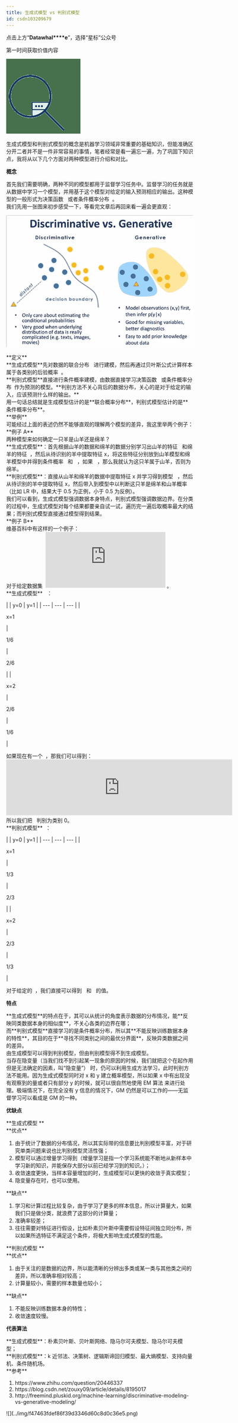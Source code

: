 ```yaml
---
title: 生成式模型 vs 判别式模型
id: csdn103209679
---
```


<section style="text-align: left">

点击上方“**Datawhal****e**”，选择“星标”公众号

第一时间获取价值内容

<section>

![](../img/a15b1f5f93c22f4effed2d654254eb27.png)

</section>

<section>生成式模型和判别式模型的概念是机器学习领域非常重要的基础知识，但能准确区分开二者并不是一件非常容易的事情，笔者经常是看一遍忘一遍，为了巩固下知识点，我将从以下几个方面对两种模型进行介绍和对比。

</section>

<section>

<section style="text-align: left">

<section>

<section>

<section>

<section style="text-align: justify">

**概念**

</section>

</section>

</section>

</section>

</section>

</section>

<section>首先我们需要明确，两种不同的模型都用于监督学习任务中。监督学习的任务就是从数据中学习一个模型，并用基于这个模型对给定的输入预测相应的输出。这种模型的一般形式为决策函数   或者条件概率分布  。</section>

<section>我们先用一张图来初步感受一下，等看完文章后再回来看一遍会更直观：</section>

![](../img/994021fc87f6145f9fcae8daca468c7c.png)

<section>**定义**</section>

<section>**生成式模型**先对数据的联合分布   进行建模，然后再通过贝叶斯公式计算样本属于各类别的后验概率  。</section>

<section>**判别式模型**直接进行条件概率建模，由数据直接学习决策函数   或条件概率分布  作为预测的模型。**判别方法不关心背后的数据分布，关心的是对于给定的输入，应该预测什么样的输出。**</section>

<section>用一句话总结就是生成模型估计的是**联合概率分布**，判别式模型估计的是**条件概率分布**。</section>

<section>**举例**</section>

<section>可能经过上面的表述仍然不能够直观的理解两个模型的差异，我这里举两个例子：</section>

<section>**例子 A**</section>

<section>两种模型来如何确定一只羊是山羊还是绵羊？</section>

<section>**生成式模型**：首先根据山羊的数据和绵羊的数据分别学习出山羊的特征   和绵羊的特征  ，然后从待识别的羊中提取特征 x，将这些特征分别放到山羊模型和绵羊模型中并得到条件概率   和   ，如果   ，那么我就认为这只羊属于山羊，否则为绵羊。</section>

<section>**判别式模型**：直接从山羊和绵羊的数据中提取特征 x 并学习得到模型   ，然后从待识别的羊中提取特征 x，然后带入到模型中以判断这只羊是绵羊和山羊概率（比如 LR 中，结果大于 0.5 为正例，小于 0.5 为反例）。</section>

<section>我们可以看到，生成式模型强调数据本身特点，判别式模型强调数据边界。在分类的过程中，生成式模型对每个结果都要亲自试一试，遍历完一遍后取概率最大的结果；而判别式模型直接通过模型得到结果。</section>

<section>**例子 B**</section>

<section>维基百科中有这样的一个例子：</section>

<section>对于给定数据集  <embed style="width: 42.257ex" src="https://mmbiz.qlogo.cn/mmbiz_svg/3a3QxMHZ8YxfaUIIic9J4C7b0JyOrKuP5EDqfjmPb3Mibt3sW6syq4VmU15IVduytmTFEwufUV510LFFjuueWrPMOJRfVDLogu/0?wx_fmt=svg"> 。</section>

<section>**生成式模型**   ：</section>

| 
 | y=0 | y=1 |
| --- | --- | --- |
| 

<section>x=1</section>

 | 

<section>1/6</section>

 | 

<section>2/6</section>

 |
| 

<section>x=2</section>

 | 

<section>2/6</section>

 | 

<section>1/6</section>

 |

<section>如果现在有一个  ，那我们可以得到：</section>

<section style="text-align: center"><embed style="width: 79.629ex" src="https://mmbiz.qlogo.cn/mmbiz_svg/3a3QxMHZ8YxfaUIIic9J4C7b0JyOrKuP54wPfuWsAibgqlVAxTsfGjToEOXHOCPuTfI6YpEy7uJkrUzkdnCwDibvwqwQrcI23r8/0?wx_fmt=svg"></section>

<section>所以我们把   判别为类别 0。</section>

<section>**判别式模型**  ：</section>

| 
 | y=0 | y=1 |
| --- | --- | --- |
| 

<section>x=1</section>

 | 

<section>1/3</section>

 | 

<section>2/3</section>

 |
| 

<section>x=2</section>

 | 

<section>2/3</section>

 | 

<section>1/3</section>

 |

<section>对于给定的  ，我们直接可以得到   和   的值。

</section>

<section>

<section style="text-align: left">

<section>

<section>

<section>

<section style="text-align: justify">

**特点**

</section>

</section>

</section>

</section>

</section>

</section>

<section>**生成式模型**的特点在于，其可以从统计的角度表示数据的分布情况，能**反映同类数据本身的相似度**，不关心各类的边界在哪；</section>

<section>而**判别式模型**直接学习的是条件概率分布，所以其**不能反映训练数据本身的特性**，其目的在于**寻找不同类别之间的最优分界面**，反映异类数据之间的差异。</section>

<section>由生成模型可以得到判别模型，但由判别模型得不到生成模型。</section>

<section>当存在隐变量（当我们找不到引起某一现象的原因的时候，我们就把这个在起作用但是无法确定的因素，叫“隐变量”） 时，仍可以利用生成方法学习，此时判别方法不能用。因为生成式模型同时对 x 和 y 建立概率模型，所以如果 x 中有出现没有观察到的量或者只有部分 y 的时候，就可以很自然地使用 EM 算法 来进行处理。极端情况下，在完全没有 y 信息的情况下，GM 仍然是可以工作的——无监督学习可以看成是 GM 的一种。

</section>

<section>

<section style="text-align: left">

<section>

<section>

<section>

<section style="text-align: justify">

**优缺点**

</section>

</section>

</section>

</section>

</section>

</section>

<section>**生成式模型 **</section>

<section>**优点**
</section>

1.  <section>由于统计了数据的分布情况，所以其实际带的信息要比判别模型丰富，对于研究单类问题来说也比判别模型灵活性强；</section>

2.  <section>模型可以通过增量学习得到（增量学习是指一个学习系统能不断地从新样本中学习新的知识，并能保存大部分以前已经学习到的知识。）；</section>

3.  <section>收敛速度更快，当样本容量增加的时，生成模型可以更快的收敛于真实模型；</section>

4.  <section>隐变量存在时，也可以使用。</section>

<section>**缺点**</section>

1.  <section>学习和计算过程比较复杂，由于学习了更多的样本信息，所以计算量大，如果我们只是做分类，就浪费了这部分的计算量；</section>

2.  <section>准确率较差；</section>

3.  <section>往往需要对特征进行假设，比如朴素贝叶斯中需要假设特征间独立同分布，所以如果所选特征不满足这个条件，将极大影响生成式模型的性能。</section>

<section>**判别式模型 **</section>

<section>**优点**</section>

1.  <section>由于关注的是数据的边界，所以能清晰的分辨出多类或某一类与其他类之间的差异，所以准确率相对较高；</section>

2.  <section>计算量较小，需要的样本数量也较小；</section>

<section>**缺点**</section>

1.  <section>不能反映训练数据本身的特性；</section>

2.  <section>收敛速度较慢。</section>

<section>

<section style="text-align: left">

<section>

<section>

<section>

<section style="text-align: justify">

**代表算法**

</section>

</section>

</section>

</section>

</section>

</section>

<section>**生成式模型**：朴素贝叶斯、贝叶斯网络、隐马尔可夫模型、隐马尔可夫模型；</section>

<section>**判别式模型**：k 近邻法、决策树、逻辑斯谛回归模型、最大熵模型、支持向量机、条件随机场。</section>

<section>**参考**</section>

1.  <section>https://www.zhihu.com/question/20446337</section>

2.  <section>https://blog.csdn.net/zouxy09/article/details/8195017</section>

3.  <section>http://freemind.pluskid.org/machine-learning/discriminative-modeling-vs-generative-modeling/
    </section>

<section>![](../img/f47463fdef86f39d3346d60c8d0c36e5.png)</section>

</section>